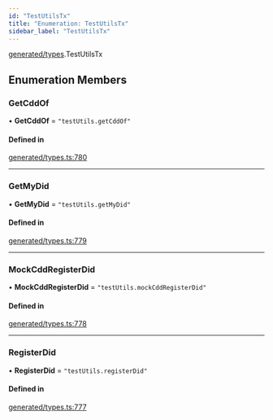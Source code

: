 ```yaml
---
id: "TestUtilsTx"
title: "Enumeration: TestUtilsTx"
sidebar_label: "TestUtilsTx"
---
```


[generated/types](../../../../modules/Generated/Types/Types.md).TestUtilsTx

## Enumeration Members

### GetCddOf

• **GetCddOf** = ``"testUtils.getCddOf"``

#### Defined in

[generated/types.ts:780](https://github.com/PolymeshAssociation/polymesh-sdk/blob/3cc570ade/src/generated/types.ts#L780)

___

### GetMyDid

• **GetMyDid** = ``"testUtils.getMyDid"``

#### Defined in

[generated/types.ts:779](https://github.com/PolymeshAssociation/polymesh-sdk/blob/3cc570ade/src/generated/types.ts#L779)

___

### MockCddRegisterDid

• **MockCddRegisterDid** = ``"testUtils.mockCddRegisterDid"``

#### Defined in

[generated/types.ts:778](https://github.com/PolymeshAssociation/polymesh-sdk/blob/3cc570ade/src/generated/types.ts#L778)

___

### RegisterDid

• **RegisterDid** = ``"testUtils.registerDid"``

#### Defined in

[generated/types.ts:777](https://github.com/PolymeshAssociation/polymesh-sdk/blob/3cc570ade/src/generated/types.ts#L777)
